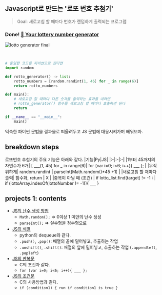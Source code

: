 ## Javascript로 만드는 '로또 번호 추첨기'

> Goal: 새로고침 할 때마다 번호가 랜덤하게 출력되는 프로그램

### Done! [🎲 Your lottery number generator](https://github.com/4923/Web/blob/master/Front-end/JavaScript/project_01/lotto-generator.html)

![lotto generator final](https://user-images.githubusercontent.com/60145951/152658035-b51fdc65-070d-425c-b16b-b9e2b75fc09e.png)

<br>

```python
# 동일한 코드를 파이썬으로 짠다면
import random

def rotto_generator() -> list:
    rotto_numbers = [random.randint(1, 46) for _ in range(6)]
    return rotto_numbers

def main():
    # 새로고침 할 때마다 다른 숫자를 출력하는 효과를 내려면
    # rotto_generator() 함수를 새로고침 할 때마다 호출하면 된다
    return

if __name__ == "__main__":
    main()
```

익숙한 파이썬 문법을 결과물로 떠올려두고 JS 문법에 대응시켜가며 배워보자.

## breakdown steps
로또번호 추첨기의 주요 기능은 아래와 같다.
|기능|Py|JS|
|:-|:-|:-|
|1부터 45까지의 자연수가 6개| [ ___(1, 45) for _ in range(6)| for (var i=0; i<6; i++){ ___ }; |
|무작위하게| random.randint | parseInt(Math.random()*45 +1) |
|새로고침 할 때마다 출력| 함수화, return | X |
|중복이 아닐 때 (조건) | if lotto_list.find(target) != -1 : | if (lottoArray.indexOf(lottoNumber != -1)){ ___ }

## projects 1: contents
- [JS의 난수 생성 방법](https://github.com/4923/Web/blob/master/Front-end/JavaScript/project_01/04_lottery-random.md)
    - `Math.random();` => 0이상 1 미만의 난수 생성
    - `parseInt();` => 실수형을 정수형으로
- [JS의 배열](https://github.com/4923/Web/blob/master/Front-end/JavaScript/project_01/05_lottery-array.md)
    - python의 dequeue와 같다.
    - `.push()`, `.pop()`: 배열의 끝에 밀어넣고, 추출하는 작업
    - `.unshift()`, `.shift()`: 배열의 앞에 밀어넣고, 추출하는 작업 (`.appendleft`, `.popleft`)
- [JS의 반복문](https://github.com/4923/Web/blob/master/Front-end/JavaScript/project_01/06_lottery-loop.md)
    - C의 조건과 같다.
    - `for (var i=0; i<6; i++){ ___ };`
- [JS의 조건문](https://github.com/4923/Web/blob/master/Front-end/JavaScript/project_01/07_lottery-condition.md)
    - C의 사용방법과 같다.
    - `if (condition1) { run if condition1 is true }`